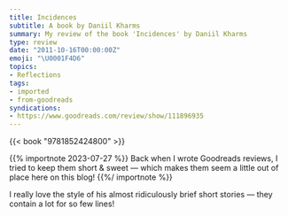 ```yaml
---
title: Incidences
subtitle: A book by Daniil Kharms
summary: My review of the book 'Incidences' by Daniil Kharms
type: review
date: "2011-10-16T00:00:00Z"
emoji: "\U0001F4D6"
topics:
- Reflections
tags:
- imported
- from-goodreads
syndications:
- https://www.goodreads.com/review/show/111896935
---
```

{{< book "9781852424800" >}}

{{% importnote 2023-07-27 %}}
Back when I wrote Goodreads reviews, I tried to keep them short & sweet — which makes them seem a little out of place here on this blog!
{{%/ importnote %}}

I really love the style of his almost ridiculously brief short stories — they contain a lot for so few lines!
